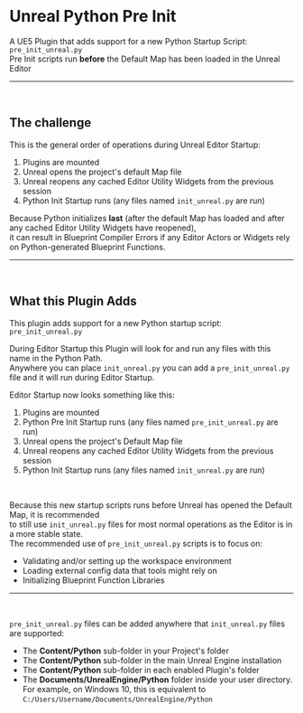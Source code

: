 <br>

# Unreal Python Pre Init

A UE5 Plugin that adds support for a new Python Startup Script: `pre_init_unreal.py`<br>
Pre Init scripts run **before** the Default Map has been loaded in the Unreal Editor

---
<br>

## The challenge

This is the general order of operations during Unreal Editor Startup:
1) Plugins are mounted
2) Unreal opens the project's default Map file
3) Unreal reopens any cached Editor Utility Widgets from the previous session
4) Python Init Startup runs (any files named `init_unreal.py` are run)

Because Python initializes **last** (after the default Map has loaded and after any
cached Editor Utility Widgets have reopened), <br>
it can result in Blueprint Compiler Errors if any Editor Actors or Widgets rely on Python-generated Blueprint Functions.

---
<br>


## What this Plugin Adds

This plugin adds support for a new Python startup script: `pre_init_unreal.py`

During Editor Startup this Plugin will look for and run any files with this name in the Python Path. <br>
Anywhere you can place `init_unreal.py` you can add a `pre_init_unreal.py` file and it will run during Editor Startup.

Editor Startup now looks something like this:
1) Plugins are mounted
2) Python Pre Init Startup runs (any files named `pre_init_unreal.py` are run)
3) Unreal opens the project's Default Map file
4) Unreal reopens any cached Editor Utility Widgets from the previous session
5) Python Init Startup runs (any files named `init_unreal.py` are run)

<br>

Because this new startup scripts runs before Unreal has opened the Default Map, it is recommended <br>
to still use `init_unreal.py` files for most normal operations as the Editor is in a more stable state. <br>
The recommended use of `pre_init_unreal.py` scripts is to focus on:
- Validating and/or setting up the workspace environment
- Loading external config data that tools might rely on
- Initializing Blueprint Function Libraries

---
<br>

`pre_init_unreal.py` files can be added anywhere that `init_unreal.py` files are supported:

- The **Content/Python** sub-folder in your Project's folder
- The **Content/Python** sub-folder in the main Unreal Engine installation
- The **Content/Python** sub-folder in each enabled Plugin's folder
- The **Documents/UnrealEngine/Python** folder inside your user directory. <br>
  For example, on Windows 10, this is equivalent to `C:/Users/Username/Documents/UnrealEngine/Python`
